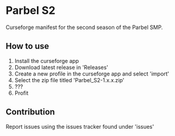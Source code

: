# Parbel S2

Curseforge manifest for the second season of the Parbel SMP.

## How to use

1. Install the curseforge app
2. Download latest release in 'Releases'
3. Create a new profile in the curseforge app and select 'import'
4. Select the zip file titled 'Parbel_S2-1.x.x.zip'
5. ???
6. Profit

## Contribution

Report issues using the issues tracker found under 'issues'
